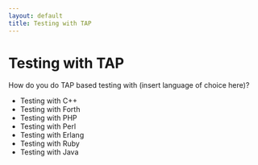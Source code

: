 ```yaml
---
layout: default
title: Testing with TAP
---
```


# Testing with TAP

How do you do TAP based testing with (insert language of choice here)?

-    Testing with C++
-    Testing with Forth
-    Testing with PHP
-    Testing with Perl
-    Testing with Erlang
-    Testing with Ruby
-    Testing with Java